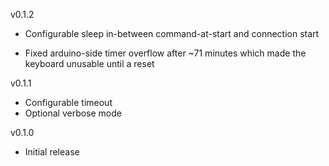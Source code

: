 
v0.1.2
+ Configurable sleep in-between command-at-start and connection start
* Fixed arduino-side timer overflow after ~71 minutes which made the keyboard unusable until a reset

v0.1.1
+ Configurable timeout
+ Optional verbose mode

v0.1.0
+ Initial release
